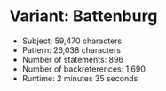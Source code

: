 # Variant: Battenburg

<!-- %% svg-grid: none -->

* Subject: 59,470 characters
* Pattern: 26,038 characters
* Number of statements: 896
* Number of backreferences: 1,690
* Runtime: 2 minutes 35 seconds
